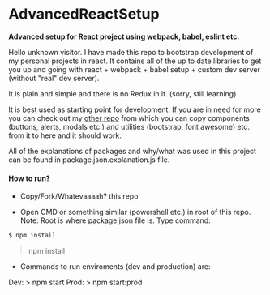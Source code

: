 # AdvancedReactSetup
**Advanced setup for React project using webpack, babel, eslint etc.**

Hello unknown visitor. 
I have made this repo to bootstrap development of my personal projects in react. It contains all of the up to date libraries to get you up and going with react + webpack + babel setup + custom dev server (without "real" dev server).

It is plain and simple and there is no Redux in it. (sorry, still learning)

It is best used as starting point for development. If you are in need for more you can check out my [other repo](https://github.com/Uraharadono/ReactTodo) from which you can copy components (buttons, alerts, modals etc.) and utilities (bootstrap, font awesome) etc. from it to here and it should work.
 

All of the explanations of packages and why/what was used in this project can be found in package.json.explanation.js file.

#### How to run?

- Copy/Fork/Whatevaaaah? this repo

- Open CMD or something similar (powershell etc.) in root of this repo. Note: Root is where package.json file is.
Type command:

```sh
$ npm install
```

> npm install

- Commands to run enviroments (dev and production) are:

Dev: > npm start
Prod: > npm start:prod

